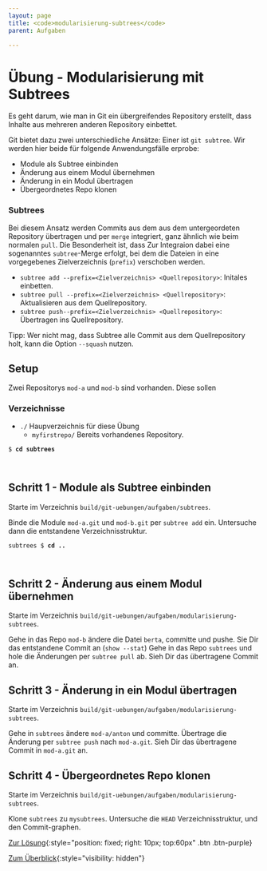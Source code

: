 ```yaml
---
layout: page
title: <code>modularisierung-subtrees</code>
parent: Aufgaben

---
```

# Übung - Modularisierung mit Subtrees


Es geht darum, wie man in Git ein übergreifendes
Repository erstellt, dass Inhalte aus mehreren
anderen Repository einbettet.

Git bietet dazu zwei unterschiedliche Ansätze:
Einer ist `git subtree`.
Wir werden hier beide für folgende Anwendungsfälle erprobe:

* Module als Subtree einbinden
* Änderung aus einem Modul übernehmen
* Änderung in ein Modul übertragen
* Übergeordnetes Repo klonen

### Subtrees

Bei diesem Ansatz werden Commits aus dem aus dem untergeordeten
Repository übertragen und per `merge` integriert, 
ganz ähnlich wie beim normalen `pull`.
Die Besonderheit ist, dass Zur Integraion 
dabei eine sogenanntes `subtree`-Merge erfolgt, 
bei dem die Dateien in eine vorgegebenes Zielverzeichnis (`prefix`) verschoben werden.

 * `subtree add --prefix=<Zielverzeichnis> <Quellrepository>`: Initales einbetten.
 * `subtree pull --prefix=<Zielverzeichnis> <Quellrepository>`: Aktualisieren aus dem Quellrepository.
 * `subtree push--prefix=<Zielverzeichnis> <Quellrepository>`: Übertragen ins Quellrepository.

Tipp: Wer nicht mag,
dass Subtree alle Commit aus dem Quellrepository holt,
kann die Option `--squash` nutzen.

## Setup

Zwei Repositorys `mod-a` und `mod-b` sind vorhanden.
Diese sollen 

### Verzeichnisse

 * `./` Haupverzeichnis für diese Übung 
   - `myfirstrepo/` Bereits vorhandenes Repository.
  
  


<pre><code>$ <b>cd subtrees</b><br><br><br></code></pre>


<!--UEB-Modularisierung mit Subtrees--><h2>Schritt 1 - Module als Subtree einbinden</h2>

Starte im Verzeichnis `build/git-uebungen/aufgaben/subtrees`.

Binde die Module `mod-a.git` und `mod-b.git`
per `subtree add` ein.
Untersuche dann die entstandene Verzeichnisstruktur.


<pre><code>subtrees $ <b>cd ..</b><br><br><br></code></pre>


<!--UEB-Modularisierung mit Subtrees--><h2>Schritt 2 - Änderung aus einem Modul übernehmen</h2>

Starte im Verzeichnis `build/git-uebungen/aufgaben/modularisierung-subtrees`.

Gehe in das Repo `mod-b` ändere die Datei `berta`, committe und pushe.
Sie Dir das entstandene Commit an (`show --stat`)
Gehe in das Repo `subtrees` und hole die Änderungen per `subtree pull` ab.
Sieh Dir das übertragene Commit an.

<!--UEB-Modularisierung mit Subtrees--><h2>Schritt 3 - Änderung in ein Modul übertragen</h2>

Starte im Verzeichnis `build/git-uebungen/aufgaben/modularisierung-subtrees`.

Gehe in `subtrees` ändere `mod-a/anton` und committe.
Übertrage die Änderung per `subtree push` nach `mod-a.git`.
Sieh Dir das übertragene Commit in `mod-a.git` an.

<!--UEB-Modularisierung mit Subtrees--><h2>Schritt 4 - Übergeordnetes Repo klonen</h2>

Starte im Verzeichnis `build/git-uebungen/aufgaben/modularisierung-subtrees`.

Klone `subtrees` zu `mysubtrees`.
Untersuche die `HEAD` Verzeichnisstruktur,
und den Commit-graphen.

[Zur Lösung](loesung-modularisierung-subtrees.html){:style="position: fixed; right: 10px; top:60px" .btn .btn-purple}

[Zum Überblick](../../ueberblick.html){:style="visibility: hidden"}

